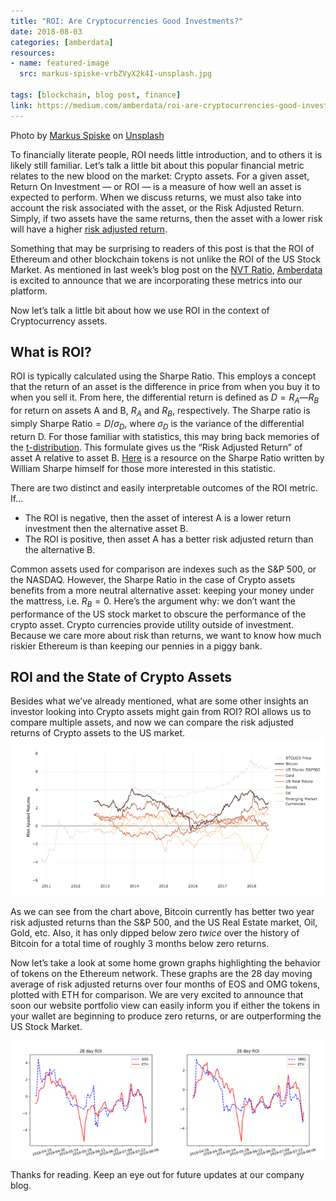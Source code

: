 ```yaml
---
title: "ROI: Are Cryptocurrencies Good Investments?"
date: 2018-08-03
categories: [amberdata]
resources:
- name: featured-image
  src: markus-spiske-vrbZVyX2k4I-unsplash.jpg

tags: [blockchain, blog post, finance]
link: https://medium.com/amberdata/roi-are-cryptocurrencies-good-investments-ebb9a308924f
---
```

Photo by <a href="https://unsplash.com/@markusspiske?utm_source=unsplash&utm_medium=referral&utm_content=creditCopyText">Markus Spiske</a> on <a href="https://unsplash.com/s/photos/investment?utm_source=unsplash&utm_medium=referral&utm_content=creditCopyText">Unsplash</a>
  
To financially literate people, ROI needs little introduction, and to others it is likely still familiar. Let’s talk a little bit about this popular financial metric relates to the new blood on the market: Crypto assets. For a given asset, Return On Investment — or ROI — is a measure of how well an asset is expected to perform. When we discuss returns, we must also take into account the risk associated with the asset, or the Risk Adjusted Return. Simply, if two assets have the same returns, then the asset with a lower risk will have a higher [risk adjusted return](https://www.investopedia.com/terms/r/riskadjustedreturn.asp).

Something that may be surprising to readers of this post is that the ROI of Ethereum and other blockchain tokens is not unlike the ROI of the US Stock Market. As mentioned in last week’s blog post on the [NVT Ratio](/2018/07/nvt-bursting-the-blockchain-bubble/), [Amberdata](https://amberdata.io/) is excited to announce that we are incorporating these metrics into our platform.

Now let’s talk a little bit about how we use ROI in the context of Cryptocurrency assets.

## What is ROI?
ROI is typically calculated using the Sharpe Ratio. This employs a concept that the return of an asset is the difference in price from when you buy it to when you sell it. From here, the differential return is defined as $D = R_A — R_B$ for return on assets A and B, $R_A$ and $R_B$, respectively. The Sharpe ratio is simply $\textrm{Sharpe Ratio} = D/\sigma_{D}$, where $\sigma_D$ is the variance of the differential return D. For those familiar with statistics, this may bring back memories of the [t-distribution](https://www.scribbr.com/statistics/t-distribution/). This formulate gives us the “Risk Adjusted Return” of asset A relative to asset B. [Here](https://web.stanford.edu/~wfsharpe/art/sr/SR.htm#fn1) is a resource on the Sharpe Ratio written by William Sharpe himself for those more interested in this statistic.

There are two distinct and easily interpretable outcomes of the ROI metric. If...

* The ROI is negative, then the asset of interest A is a lower return investment then the alternative asset B.
* The ROI is positive, then asset A has a better risk adjusted return than the alternative B.

Common assets used for comparison are indexes such as the S&P 500, or the NASDAQ. However, the Sharpe Ratio in the case of Crypto assets benefits from a more neutral alternative asset: keeping your money under the mattress, i.e. $R_B = 0$. Here’s the argument why: we don’t want the performance of the US stock market to obscure the performance of the crypto asset. Crypto currencies provide utility outside of investment. Because we care more about risk than returns, we want to know how much riskier Ethereum is than keeping our pennies in a piggy bank.

## ROI and the State of Crypto Assets
Besides what we’ve already mentioned, what are some other insights an investor looking into Crypto assets might gain from ROI? ROI allows us to compare multiple assets, and now we can compare the risk adjusted returns of Crypto assets to the US market.
![](woobill_nvt.png "Chart from Woobill.com, showing the Risk Adjusted Returns of Bitcoin as well as some important assets and indexes in the US Stock Market on a two year running timeframe.")

As we can see from the chart above, Bitcoin currently has better two year risk adjusted returns than the S&P 500, and the US Real Estate market, Oil, Gold, etc. Also, it has only dipped below zero _twice_ over the history of Bitcoin for a total time of roughly 3 months below zero returns.

Now let’s take a look at some home grown graphs highlighting the behavior of tokens on the Ethereum network. These graphs are the 28 day moving average of risk adjusted returns over four months of EOS and OMG tokens, plotted with ETH for comparison. We are very excited to announce that soon our website portfolio view can easily inform you if either the tokens in your wallet are beginning to produce zero returns, or are outperforming the US Stock Market.

![](roi_graphs.png "28 day ROI graphs of EOS and OMG token over the past 28 days. ETH is shown in red for comparison.")

Thanks for reading. Keep an eye out for future updates at our company blog.